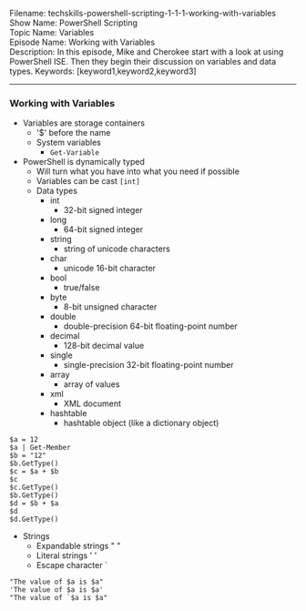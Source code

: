 Filename: techskills-powershell-scripting-1-1-1-working-with-variables  
Show Name: PowerShell Scripting  
Topic Name: Variables    
Episode Name: Working with Variables  
Description: In this episode, Mike and Cherokee start with a look at using  
PowerShell ISE. Then they begin their discussion on variables and data types.
Keywords: [keyword1,keyword2,keyword3]

---

### Working with Variables

* Variables are storage containers
  - '$' before the name
  - System variables
    - `Get-Variable`
* PowerShell is dynamically typed
  - Will turn what you have into what you need if possible
  - Variables can be cast `[int]`
  - Data types
    - int
      - 32-bit signed integer
    - long
      - 64-bit signed integer
    - string
      - string of unicode characters
    - char
      - unicode 16-bit character
    - bool
      - true/false
    - byte
      - 8-bit unsigned character
    - double
      - double-precision 64-bit floating-point number
    - decimal
      - 128-bit decimal value
    - single
      - single-precision 32-bit floating-point number
    - array
      - array of values
    - xml
      - XML document
    - hashtable
      - hashtable object (like a dictionary object)

```
$a = 12
$a | Get-Member
$b = "12"
$b.GetType()
$c = $a + $b
$c
$c.GetType()
$b.GetType()
$d = $b + $a
$d
$d.GetType()
```
* Strings
  - Expandable strings " "
  - Literal strings ' '
  - Escape character `
```
"The value of $a is $a"
'The value of $a is $a'
"The value of `$a is $a"
```
